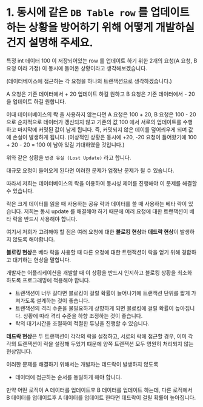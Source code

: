 # 1. 동시에 같은 `DB Table row` 를 업데이트 하는 상황을 방어하기 위해 어떻게 개발하실 건지 설명해 주세요.

특정 int 데이터 100 이 저장되어있는 row 를 업데이트 하기 위한 2개의 요청(A 요청, B 요청 이라 가정) 이 동시에 들어온 상황이라고 생각해보겠습니다.

(데이터베이스에 접근하는 각 요청을 하나의 트랜잭션으로 생각하겠습니다.)

A 요청은 기존 데이터에서 + 20 업데이트 하길 원하고 B 요청은 기존 데이터에서 - 20 을 업데이트 하길 원합니다.

이때 데이터베이스의 락 을 사용하지 않는다면 A 요청은 100 + 20, B 요청은 100 - 20 으로 순차적으로 데이터가 갱신되지 않고 기존의 값 100 에서 서로의 업데이트를 수행하고 마지막에 커밋된 값이 남게 됩니다. 즉, 커밋되지 않은 데이를 덮어씌우게 되며 값에 손실이 발생하게 됩니다. (이상적인 상황은 동시에 +20, -20 요청이 들어왔기에 100 + 20 - 20 = 100 이 남아 있길 기대하였을 것입니다.)

위와 같은 상황을 `변경 유실 (Lost Update)` 라고 합니다.

대규모 요청이 들어오게 된다면 이러한 문제가 엄청난 문제가 될 수 있습니다. 

따라서 저희는 데이터베이스의 락을 이용하여 동시성 제어를 진행해야 이 문제를 해결할 수 있습니다.

락은 크게 데이터를 읽을 때 사용하는 공유 락과 데이터를 쓸 때 사용하는 베타 락이 있습니다. 저희는 동시 update 를 해결해야 하기 때문에 여러 요청에 대한 트랜잭션이 베타 락을 반드시 사용해야 합니다.



여기서 저희가 고려해야 할 점은 여러 요청에 대한 **블로킹 현상**과 **데드락 현상**이 발생하지 않도록 해야합니다.

**블로킹 현상**은 베타 락을 사용할 때 다른 요청에 대한 트랜잭션이 락을 얻기 위해 경합하고 대기하는 현상을 말합니다.

개발자는 어플리케이션을 개발할 때 이 상황을 반드시 인지하고 블로킹 상황을 최소화 하도록 프로그래밍에 적용해야 합니다.

- 트랜잭션이 너무 길다면 블로킹이 걸릴 확률이 늘어나기에 트랜잭션 단위를 짧게 가져가도록 설계하는 것이 좋습니다.
- 트랜잭션의 격리 수준을 불필요하게 상향하게 되면 블로킹에 걸릴 확률이 높아집니다. 상황에 따라 격리 수준을 하향 조정하는 것이 좋습니다.
- 락의 대기시간을 조절하여 적절한 튜닝을 진행할 수 있습니다.

**데드락 현상**은 두 트랜잭션이 각각의 락을 설정하고, 서로의 락에 접근할 경우, 이미 각각의 트랜잭션이 락을 설정해 두었기 떄문에 양쪽 트랜잭션 모두 영원히 처리되지 않는 현상입니다.

이러한 문제를 해결하기 위해서는 개발자는 데드락이 발생하지 않도록 

- 데이터에 접근하는 순서를 동일하게 해야 합니다. 

만약 어떤 로직이 A 데이터를 업데이트후 B 데이터를 업데이트 하는데, 다른 로직에서 B 데이터를 업데이트후 A 데이터를 업데이트 한다면 데드락이 걸릴 확률이 높아집니다.
